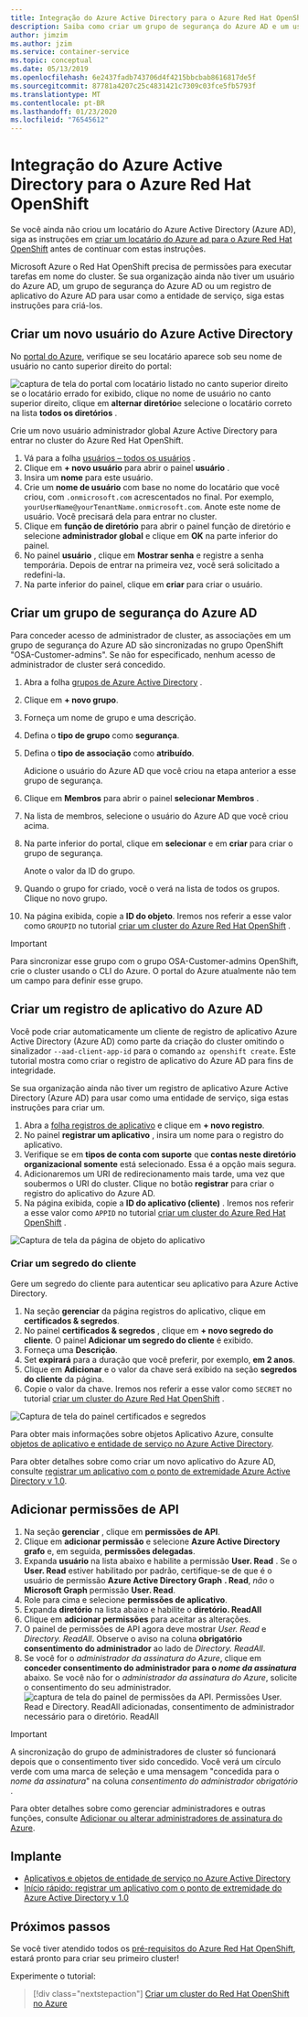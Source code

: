 ```yaml
---
title: Integração do Azure Active Directory para o Azure Red Hat OpenShift
description: Saiba como criar um grupo de segurança do Azure AD e um usuário para testar aplicativos em seu Microsoft Azure cluster Red Hat OpenShift.
author: jimzim
ms.author: jzim
ms.service: container-service
ms.topic: conceptual
ms.date: 05/13/2019
ms.openlocfilehash: 6e2437fadb743706d4f4215bbcbab8616817de5f
ms.sourcegitcommit: 87781a4207c25c4831421c7309c03fce5fb5793f
ms.translationtype: MT
ms.contentlocale: pt-BR
ms.lasthandoff: 01/23/2020
ms.locfileid: "76545612"
---
```

# <a name="azure-active-directory-integration-for-azure-red-hat-openshift"></a>Integração do Azure Active Directory para o Azure Red Hat OpenShift

Se você ainda não criou um locatário do Azure Active Directory (Azure AD), siga as instruções em [criar um locatário do Azure ad para o Azure Red Hat OpenShift](howto-create-tenant.md) antes de continuar com estas instruções.

Microsoft Azure o Red Hat OpenShift precisa de permissões para executar tarefas em nome do cluster. Se sua organização ainda não tiver um usuário do Azure AD, um grupo de segurança do Azure AD ou um registro de aplicativo do Azure AD para usar como a entidade de serviço, siga estas instruções para criá-los.

## <a name="create-a-new-azure-active-directory-user"></a>Criar um novo usuário do Azure Active Directory

No [portal do Azure](https://portal.azure.com), verifique se seu locatário aparece sob seu nome de usuário no canto superior direito do portal:

![captura de tela do portal com locatário listado no canto superior direito](./media/howto-create-tenant/tenant-callout.png) se o locatário errado for exibido, clique no nome de usuário no canto superior direito, clique em **alternar diretório**e selecione o locatário correto na lista **todos os diretórios** .

Crie um novo usuário administrador global Azure Active Directory para entrar no cluster do Azure Red Hat OpenShift.

1. Vá para a folha [usuários – todos os usuários](https://portal.azure.com/#blade/Microsoft_AAD_IAM/UsersManagementMenuBlade/AllUsers) .
2. Clique em **+ novo usuário** para abrir o painel **usuário** .
3. Insira um **nome** para este usuário.
4. Crie um **nome de usuário** com base no nome do locatário que você criou, com `.onmicrosoft.com` acrescentados no final. Por exemplo, `yourUserName@yourTenantName.onmicrosoft.com`. Anote este nome de usuário. Você precisará dela para entrar no cluster.
5. Clique em **função de diretório** para abrir o painel função de diretório e selecione **administrador global** e clique em **OK** na parte inferior do painel.
6. No painel **usuário** , clique em **Mostrar senha** e registre a senha temporária. Depois de entrar na primeira vez, você será solicitado a redefini-la.
7. Na parte inferior do painel, clique em **criar** para criar o usuário.

## <a name="create-an-azure-ad-security-group"></a>Criar um grupo de segurança do Azure AD

Para conceder acesso de administrador de cluster, as associações em um grupo de segurança do Azure AD são sincronizadas no grupo OpenShift "OSA-Customer-admins". Se não for especificado, nenhum acesso de administrador de cluster será concedido.

1. Abra a folha [grupos de Azure Active Directory](https://portal.azure.com/#blade/Microsoft_AAD_IAM/GroupsManagementMenuBlade/AllGroups) .
2. Clique em **+ novo grupo**.
3. Forneça um nome de grupo e uma descrição.
4. Defina o **tipo de grupo** como **segurança**.
5. Defina o **tipo de associação** como **atribuído**.

    Adicione o usuário do Azure AD que você criou na etapa anterior a esse grupo de segurança.

6. Clique em **Membros** para abrir o painel **selecionar Membros** .
7. Na lista de membros, selecione o usuário do Azure AD que você criou acima.
8. Na parte inferior do portal, clique em **selecionar** e em **criar** para criar o grupo de segurança.

    Anote o valor da ID do grupo.

9. Quando o grupo for criado, você o verá na lista de todos os grupos. Clique no novo grupo.
10. Na página exibida, copie a **ID do objeto**. Iremos nos referir a esse valor como `GROUPID` no tutorial [criar um cluster do Azure Red Hat OpenShift](tutorial-create-cluster.md) .

> [!IMPORTANT]
> Para sincronizar esse grupo com o grupo OSA-Customer-admins OpenShift, crie o cluster usando o CLI do Azure. O portal do Azure atualmente não tem um campo para definir esse grupo.

## <a name="create-an-azure-ad-app-registration"></a>Criar um registro de aplicativo do Azure AD

Você pode criar automaticamente um cliente de registro de aplicativo Azure Active Directory (Azure AD) como parte da criação do cluster omitindo o sinalizador `--aad-client-app-id` para o comando `az openshift create`. Este tutorial mostra como criar o registro de aplicativo do Azure AD para fins de integridade.

Se sua organização ainda não tiver um registro de aplicativo Azure Active Directory (Azure AD) para usar como uma entidade de serviço, siga estas instruções para criar um.

1. Abra a [folha registros de aplicativo](https://portal.azure.com/#blade/Microsoft_AAD_IAM/ActiveDirectoryMenuBlade/RegisteredAppsPreview) e clique em **+ novo registro**.
2. No painel **registrar um aplicativo** , insira um nome para o registro do aplicativo.
3. Verifique se em **tipos de conta com suporte** que **contas neste diretório organizacional somente** está selecionado. Essa é a opção mais segura.
4. Adicionaremos um URI de redirecionamento mais tarde, uma vez que soubermos o URI do cluster. Clique no botão **registrar** para criar o registro do aplicativo do Azure AD.
5. Na página exibida, copie a **ID do aplicativo (cliente)** . Iremos nos referir a esse valor como `APPID` no tutorial [criar um cluster do Azure Red Hat OpenShift](tutorial-create-cluster.md) .

![Captura de tela da página de objeto do aplicativo](./media/howto-create-tenant/get-app-id.png)

### <a name="create-a-client-secret"></a>Criar um segredo do cliente

Gere um segredo do cliente para autenticar seu aplicativo para Azure Active Directory.

1. Na seção **gerenciar** da página registros do aplicativo, clique em **certificados & segredos**.
2. No painel **certificados & segredos** , clique em **+ novo segredo do cliente**.  O painel **Adicionar um segredo do cliente** é exibido.
3. Forneça uma **Descrição**.
4. Set **expirará** para a duração que você preferir, por exemplo, **em 2 anos**.
5. Clique em **Adicionar** e o valor da chave será exibido na seção **segredos do cliente** da página.
6. Copie o valor da chave. Iremos nos referir a esse valor como `SECRET` no tutorial [criar um cluster do Azure Red Hat OpenShift](tutorial-create-cluster.md) .

![Captura de tela do painel certificados e segredos](./media/howto-create-tenant/create-key.png)

Para obter mais informações sobre objetos Aplicativo Azure, consulte [objetos de aplicativo e entidade de serviço no Azure Active Directory](https://docs.microsoft.com/azure/active-directory/develop/app-objects-and-service-principals).

Para obter detalhes sobre como criar um novo aplicativo do Azure AD, consulte [registrar um aplicativo com o ponto de extremidade Azure Active Directory v 1.0](https://docs.microsoft.com/azure/active-directory/develop/quickstart-v1-add-azure-ad-app).

## <a name="add-api-permissions"></a>Adicionar permissões de API

1. Na seção **gerenciar** , clique em **permissões de API**.
2. Clique em **adicionar permissão** e selecione **Azure Active Directory grafo** e, em seguida, **permissões delegadas**. 
3. Expanda **usuário** na lista abaixo e habilite a permissão **User. Read** . Se o **User. Read** estiver habilitado por padrão, certifique-se de que é o usuário de permissão **Azure Active Directory Graph** **. Read**, *não* o **Microsoft Graph** permissão **User. Read**.
4. Role para cima e selecione **permissões de aplicativo**.
5. Expanda **diretório** na lista abaixo e habilite o **diretório. ReadAll**
6. Clique em **adicionar permissões** para aceitar as alterações.
7. O painel de permissões de API agora deve mostrar *User. Read* e *Directory. ReadAll*. Observe o aviso na coluna **obrigatório consentimento do administrador** ao lado de *Directory. ReadAll*.
8. Se você for o *administrador da assinatura do Azure*, clique em **conceder consentimento do administrador para o *nome da assinatura***  abaixo. Se você não for o *administrador da assinatura do Azure*, solicite o consentimento do seu administrador.
![captura de tela do painel de permissões da API. Permissões User. Read e Directory. ReadAll adicionadas, consentimento de administrador necessário para o diretório. ReadAll](./media/howto-aad-app-configuration/permissions-required.png)

> [!IMPORTANT]
> A sincronização do grupo de administradores de cluster só funcionará depois que o consentimento tiver sido concedido. Você verá um círculo verde com uma marca de seleção e uma mensagem "concedida para o *nome da assinatura*" na coluna *consentimento do administrador obrigatório* .

Para obter detalhes sobre como gerenciar administradores e outras funções, consulte [Adicionar ou alterar administradores de assinatura do Azure](https://docs.microsoft.com/azure/billing/billing-add-change-azure-subscription-administrator).

## <a name="resources"></a>Implante

* [Aplicativos e objetos de entidade de serviço no Azure Active Directory](https://docs.microsoft.com/azure/active-directory/develop/app-objects-and-service-principals)
* [Início rápido: registrar um aplicativo com o ponto de extremidade do Azure Active Directory v 1.0](https://docs.microsoft.com/azure/active-directory/develop/quickstart-v1-add-azure-ad-app)

## <a name="next-steps"></a>Próximos passos

Se você tiver atendido todos os [pré-requisitos do Azure Red Hat OpenShift](howto-setup-environment.md), estará pronto para criar seu primeiro cluster!

Experimente o tutorial:
> [!div class="nextstepaction"]
> [Criar um cluster do Red Hat OpenShift no Azure](tutorial-create-cluster.md)
